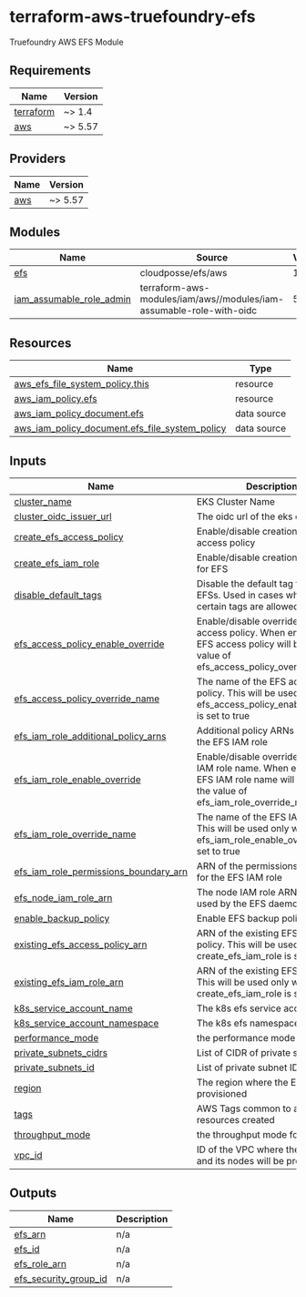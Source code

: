 # terraform-aws-truefoundry-efs
Truefoundry AWS EFS Module

<!-- BEGIN_TF_DOCS -->
## Requirements

| Name | Version |
|------|---------|
| <a name="requirement_terraform"></a> [terraform](#requirement\_terraform) | ~> 1.4 |
| <a name="requirement_aws"></a> [aws](#requirement\_aws) | ~> 5.57 |

## Providers

| Name | Version |
|------|---------|
| <a name="provider_aws"></a> [aws](#provider\_aws) | ~> 5.57 |

## Modules

| Name | Source | Version |
|------|--------|---------|
| <a name="module_efs"></a> [efs](#module\_efs) | cloudposse/efs/aws | 1.1.0 |
| <a name="module_iam_assumable_role_admin"></a> [iam\_assumable\_role\_admin](#module\_iam\_assumable\_role\_admin) | terraform-aws-modules/iam/aws//modules/iam-assumable-role-with-oidc | 5.27.0 |

## Resources

| Name | Type |
|------|------|
| [aws_efs_file_system_policy.this](https://registry.terraform.io/providers/hashicorp/aws/latest/docs/resources/efs_file_system_policy) | resource |
| [aws_iam_policy.efs](https://registry.terraform.io/providers/hashicorp/aws/latest/docs/resources/iam_policy) | resource |
| [aws_iam_policy_document.efs](https://registry.terraform.io/providers/hashicorp/aws/latest/docs/data-sources/iam_policy_document) | data source |
| [aws_iam_policy_document.efs_file_system_policy](https://registry.terraform.io/providers/hashicorp/aws/latest/docs/data-sources/iam_policy_document) | data source |

## Inputs

| Name | Description | Type | Default | Required |
|------|-------------|------|---------|:--------:|
| <a name="input_cluster_name"></a> [cluster\_name](#input\_cluster\_name) | EKS Cluster Name | `string` | n/a | yes |
| <a name="input_cluster_oidc_issuer_url"></a> [cluster\_oidc\_issuer\_url](#input\_cluster\_oidc\_issuer\_url) | The oidc url of the eks cluster | `string` | n/a | yes |
| <a name="input_create_efs_access_policy"></a> [create\_efs\_access\_policy](#input\_create\_efs\_access\_policy) | Enable/disable creation of EFS access policy | `bool` | `true` | no |
| <a name="input_create_efs_iam_role"></a> [create\_efs\_iam\_role](#input\_create\_efs\_iam\_role) | Enable/disable creation of IAM role for EFS | `bool` | `true` | no |
| <a name="input_disable_default_tags"></a> [disable\_default\_tags](#input\_disable\_default\_tags) | Disable the default tag for the EFSs. Used in cases where only certain tags are allowed | `bool` | `false` | no |
| <a name="input_efs_access_policy_enable_override"></a> [efs\_access\_policy\_enable\_override](#input\_efs\_access\_policy\_enable\_override) | Enable/disable override of the EFS access policy. When enabled, the EFS access policy will be set to the value of efs\_access\_policy\_override\_name | `bool` | `false` | no |
| <a name="input_efs_access_policy_override_name"></a> [efs\_access\_policy\_override\_name](#input\_efs\_access\_policy\_override\_name) | The name of the EFS access policy. This will be used only when efs\_access\_policy\_enable\_override is set to true | `string` | `""` | no |
| <a name="input_efs_iam_role_additional_policy_arns"></a> [efs\_iam\_role\_additional\_policy\_arns](#input\_efs\_iam\_role\_additional\_policy\_arns) | Additional policy ARNs to attach to the EFS IAM role | `list(string)` | `[]` | no |
| <a name="input_efs_iam_role_enable_override"></a> [efs\_iam\_role\_enable\_override](#input\_efs\_iam\_role\_enable\_override) | Enable/disable override of the EFS IAM role name. When enabled, the EFS IAM role name will be set to the value of efs\_iam\_role\_override\_name | `bool` | `false` | no |
| <a name="input_efs_iam_role_override_name"></a> [efs\_iam\_role\_override\_name](#input\_efs\_iam\_role\_override\_name) | The name of the EFS IAM role. This will be used only when efs\_iam\_role\_enable\_override is set to true | `string` | `""` | no |
| <a name="input_efs_iam_role_permissions_boundary_arn"></a> [efs\_iam\_role\_permissions\_boundary\_arn](#input\_efs\_iam\_role\_permissions\_boundary\_arn) | ARN of the permissions boundary for the EFS IAM role | `string` | `""` | no |
| <a name="input_efs_node_iam_role_arn"></a> [efs\_node\_iam\_role\_arn](#input\_efs\_node\_iam\_role\_arn) | The node IAM role ARN being used by the EFS daemonset | `string` | n/a | yes |
| <a name="input_enable_backup_policy"></a> [enable\_backup\_policy](#input\_enable\_backup\_policy) | Enable EFS backup policy | `bool` | `true` | no |
| <a name="input_existing_efs_access_policy_arn"></a> [existing\_efs\_access\_policy\_arn](#input\_existing\_efs\_access\_policy\_arn) | ARN of the existing EFS access policy. This will be used only when create\_efs\_iam\_role is set to false | `string` | `""` | no |
| <a name="input_existing_efs_iam_role_arn"></a> [existing\_efs\_iam\_role\_arn](#input\_existing\_efs\_iam\_role\_arn) | ARN of the existing EFS IAM role. This will be used only when create\_efs\_iam\_role is set to false | `string` | `""` | no |
| <a name="input_k8s_service_account_name"></a> [k8s\_service\_account\_name](#input\_k8s\_service\_account\_name) | The k8s efs service account name | `string` | n/a | yes |
| <a name="input_k8s_service_account_namespace"></a> [k8s\_service\_account\_namespace](#input\_k8s\_service\_account\_namespace) | The k8s efs namespace | `string` | n/a | yes |
| <a name="input_performance_mode"></a> [performance\_mode](#input\_performance\_mode) | the performance mode for EFS | `string` | n/a | yes |
| <a name="input_private_subnets_cidrs"></a> [private\_subnets\_cidrs](#input\_private\_subnets\_cidrs) | List of CIDR of private subnets | `list(string)` | n/a | yes |
| <a name="input_private_subnets_id"></a> [private\_subnets\_id](#input\_private\_subnets\_id) | List of private subnet IDs | `list(string)` | n/a | yes |
| <a name="input_region"></a> [region](#input\_region) | The region where the EFS will be provisioned | `string` | n/a | yes |
| <a name="input_tags"></a> [tags](#input\_tags) | AWS Tags common to all the resources created | `map(string)` | `{}` | no |
| <a name="input_throughput_mode"></a> [throughput\_mode](#input\_throughput\_mode) | the throughput mode for EFS | `string` | n/a | yes |
| <a name="input_vpc_id"></a> [vpc\_id](#input\_vpc\_id) | ID of the VPC where the cluster and its nodes will be provisioned | `string` | `null` | no |

## Outputs

| Name | Description |
|------|-------------|
| <a name="output_efs_arn"></a> [efs\_arn](#output\_efs\_arn) | n/a |
| <a name="output_efs_id"></a> [efs\_id](#output\_efs\_id) | n/a |
| <a name="output_efs_role_arn"></a> [efs\_role\_arn](#output\_efs\_role\_arn) | n/a |
| <a name="output_efs_security_group_id"></a> [efs\_security\_group\_id](#output\_efs\_security\_group\_id) | n/a |
<!-- END_TF_DOCS -->